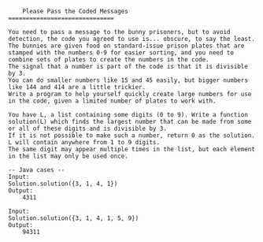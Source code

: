 

		Please Pass the Coded Messages
	==============================

	You need to pass a message to the bunny prisoners, but to avoid detection, the code you agreed to use is... obscure, to say the least. 
	The bunnies are given food on standard-issue prison plates that are stamped with the numbers 0-9 for easier sorting, and you need to combine sets of plates to create the numbers in the code.
	The signal that a number is part of the code is that it is divisible by 3. 
	You can do smaller numbers like 15 and 45 easily, but bigger numbers like 144 and 414 are a little trickier. 
	Write a program to help yourself quickly create large numbers for use in the code, given a limited number of plates to work with.

	You have L, a list containing some digits (0 to 9). Write a function solution(L) which finds the largest number that can be made from some or all of these digits and is divisible by 3.
	If it is not possible to make such a number, return 0 as the solution. 
	L will contain anywhere from 1 to 9 digits.  
	The same digit may appear multiple times in the list, but each element in the list may only be used once.

	-- Java cases --
	Input:
	Solution.solution({3, 1, 4, 1})
	Output:
	    4311

	Input:
	Solution.solution({3, 1, 4, 1, 5, 9})
	Output:
	    94311

		